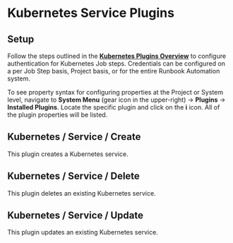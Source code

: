 # Kubernetes Service Plugins 

## Setup

Follow the steps outlined in the [**Kubernetes Plugins Overview**](/manual/plugins/kubernetes-plugins-overview) to configure authentication for Kubernetes Job steps.
Credentials can be configured on a per Job Step basis, Project basis, or for the entire Runbook Automation system.

To see property syntax for configuring properties at the Project or System level, navigate to **System Menu** (gear icon in the upper-right) -> **Plugins** -> **Installed Plugins**.
Locate the specific plugin and click on the **i** icon.  All of the plugin properties will be listed.

## Kubernetes / Service / Create

This plugin creates a Kubernetes service. 

## Kubernetes / Service / Delete

This plugin deletes an existing Kubernetes service. 

## Kubernetes / Service / Update

This plugin updates an existing Kubernetes service. 
